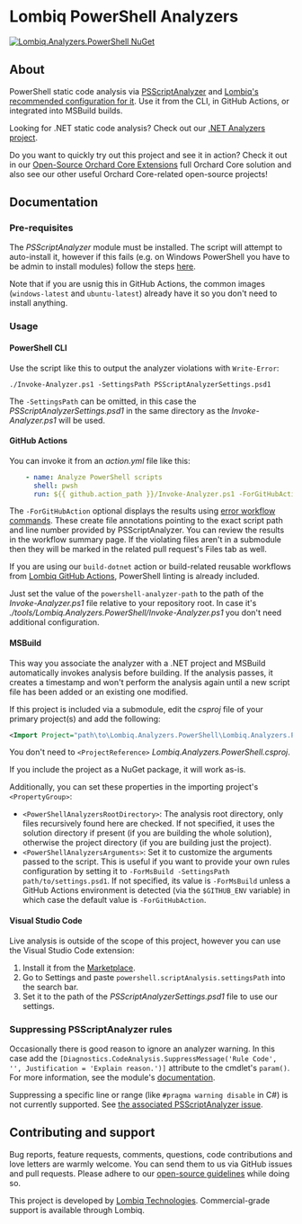 # Lombiq PowerShell Analyzers

[![Lombiq.Analyzers.PowerShell NuGet](https://img.shields.io/nuget/v/Lombiq.Analyzers.PowerShell?label=Lombiq.Analyzers.PowerShell)](https://www.nuget.org/packages/Lombiq.Analyzers.PowerShell/)

## About

PowerShell static code analysis via [PSScriptAnalyzer](https://github.com/PowerShell/PSScriptAnalyzer) and [Lombiq's recommended configuration for it](Lombiq.Analyzers.PowerShell/PSScriptAnalyzerSettings.psd1). Use it from the CLI, in GitHub Actions, or integrated into MSBuild builds.

Looking for .NET static code analysis? Check out our [.NET Analyzers project](https://github.com/Lombiq/.NET-Analyzers).

Do you want to quickly try out this project and see it in action? Check it out in our [Open-Source Orchard Core Extensions](https://github.com/Lombiq/Open-Source-Orchard-Core-Extensions) full Orchard Core solution and also see our other useful Orchard Core-related open-source projects!

## Documentation

### Pre-requisites

The _PSScriptAnalyzer_ module must be installed. The script will attempt to auto-install it, however if this fails (e.g. on Windows PowerShell you have to be admin to install modules) follow the steps [here](https://docs.microsoft.com/en-us/powershell/utility-modules/psscriptanalyzer/overview?view=ps-modules#installing-psscriptanalyzer).

Note that if you are usnig this in GitHub Actions, the common images (`windows-latest` and `ubuntu-latest`) already have it so you don't need to install anything.

### Usage

#### PowerShell CLI

Use the script like this to output the analyzer violations with `Write-Error`:

```pwsh
./Invoke-Analyzer.ps1 -SettingsPath PSScriptAnalyzerSettings.psd1
```

The `-SettingsPath` can be omitted, in this case the _PSScriptAnalyzerSettings.psd1_ in the same directory as the _Invoke-Analyzer.ps1_ will be used.

#### GitHub Actions

You can invoke it from an _action.yml_ file like this:

```yaml
    - name: Analyze PowerShell scripts
      shell: pwsh
      run: ${{ github.action_path }}/Invoke-Analyzer.ps1 -ForGitHubAction
```

The `-ForGitHubAction` optional displays the results using [error workflow commands](https://docs.github.com/en/actions/using-workflows/workflow-commands-for-github-actions#setting-an-error-message). These create file annotations pointing to the exact script path and line number provided by PSScriptAnalyzer. You can review the results in the workflow summary page. If the violating files aren't in a submodule then they will be marked in the related pull request's Files tab as well.

If you are using our `build-dotnet` action or build-related reusable workflows from [Lombiq GitHub Actions](https://github.com/Lombiq/GitHub-Actions), PowerShell linting is already included.

Just set the value of the `powershell-analyzer-path` to the path of the _Invoke-Analyzer.ps1_ file relative to your repository root. In case it's _./tools/Lombiq.Analyzers.PowerShell/Invoke-Analyzer.ps1_ you don't need additional configuration.

#### MSBuild

This way you associate the analyzer with a .NET project and MSBuild automatically invokes analysis before building. If the analysis passes, it creates a timestamp and won't perform the analysis again until a new script file has been added or an existing one modified.

If this project is included via a submodule, edit the _csproj_ file of your primary project(s) and add the following:

```xml
<Import Project="path\to\Lombiq.Analyzers.PowerShell\Lombiq.Analyzers.PowerShell.targets" />
```

You don't need to `<ProjectReference>` _Lombiq.Analyzers.PowerShell.csproj_.

If you include the project as a NuGet package, it will work as-is.

Additionally, you can set these properties in the importing project's `<PropertyGroup>`:

- `<PowerShellAnalyzersRootDirectory>`: The analysis root directory, only files recursively found here are checked. If not specified, it uses the solution directory if present (if you are building the whole solution), otherwise the project directory (if you are building just the project).
- `<PowerShellAnalyzersArguments>`: Set it to customize the arguments passed to the script. This is useful if you want to provide your own rules configuration by setting it to `-ForMsBuild -SettingsPath path/to/settings.psd1`. If not specified, its value is `-ForMsBuild` unless a GitHub Actions environment is detected (via the `$GITHUB_ENV` variable) in which case the default value is `-ForGitHubAction`.

#### Visual Studio Code

Live analysis is outside of the scope of this project, however you can use the Visual Studio Code extension:

1. Install it from the [Marketplace](https://marketplace.visualstudio.com/items?itemName=ms-vscode.PowerShell).
2. Go to Settings and paste `powershell.scriptAnalysis.settingsPath` into the search bar.
3. Set it to the path of the _PSScriptAnalyzerSettings.psd1_ file to use our settings.

### Suppressing PSScriptAnalyzer rules

Occasionally there is good reason to ignore an analyzer warning. In this case add the `[Diagnostics.CodeAnalysis.SuppressMessage('Rule Code', '', Justification = 'Explain reason.')]` attribute to the cmdlet's `param()`. For more information, see the module's [documentation](https://docs.microsoft.com/en-us/powershell/utility-modules/psscriptanalyzer/using-scriptanalyzer?view=ps-modules#suppressing-rules).

Suppressing a specific line or range (like `#pragma warning disable` in C#) is not currently supported. See [the associated PSScriptAnalyzer issue](https://github.com/PowerShell/PSScriptAnalyzer/issues/849).

## Contributing and support

Bug reports, feature requests, comments, questions, code contributions and love letters are warmly welcome. You can send them to us via GitHub issues and pull requests. Please adhere to our [open-source guidelines](https://lombiq.com/open-source-guidelines) while doing so.

This project is developed by [Lombiq Technologies](https://lombiq.com/). Commercial-grade support is available through Lombiq.
